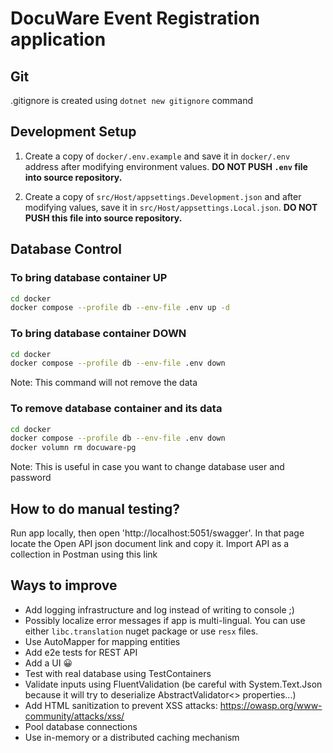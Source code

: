 # DocuWare Event Registration application

## Git

.gitignore is created using `dotnet new gitignore` command

## Development Setup

1. Create a copy of `docker/.env.example` and save it in `docker/.env` address after modifying environment values. **DO NOT PUSH `.env` file into source repository.**

2. Create a copy of `src/Host/appsettings.Development.json` and after modifying values, save it in `src/Host/appsettings.Local.json`. **DO NOT PUSH this file into source repository.**

## Database Control


### To bring database container UP

```bash
cd docker
docker compose --profile db --env-file .env up -d
```

### To bring database container DOWN

```bash
cd docker
docker compose --profile db --env-file .env down
```

Note: This command will not remove the data

### To remove database container and its data

```bash
cd docker
docker compose --profile db --env-file .env down
docker volumn rm docuware-pg
```
Note: This is useful in case you want to change database user and password

## How to do manual testing?

Run app locally, then open 'http://localhost:5051/swagger'. In that page locate the Open API json document link and copy it.
Import API as a collection in Postman using this link

## Ways to improve

- Add logging infrastructure and log instead of writing to console ;)
- Possibly localize error messages if app is multi-lingual. You can use either `libc.translation` nuget package or use `resx` files.
- Use AutoMapper for mapping entities
- Add e2e tests for REST API
- Add a UI 😀
- Test with real database using TestContainers
- Validate inputs using FluentValidation (be careful with System.Text.Json because it will try to deserialize AbstractValidator<> properties...)
- Add HTML sanitization to prevent XSS attacks: https://owasp.org/www-community/attacks/xss/
- Pool database connections
- Use in-memory or a distributed caching mechanism

